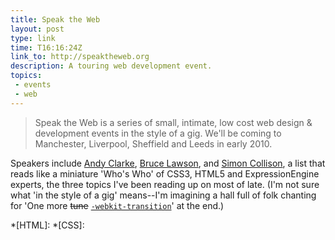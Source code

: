 ```yaml
---
title: Speak the Web
layout: post
type: link
time: T16:16:24Z
link_to: http://speaktheweb.org
description: A touring web development event.
topics:
 - events
 - web
---
```


> Speak the Web is a series of small, intimate, low cost web design & development events in the style of a gig. We'll be coming to Manchester, Liverpool, Sheffield and Leeds in early 2010.

Speakers include [Andy Clarke](http://forabeautifulweb.com), [Bruce Lawson](http://www.brucelawson.co.uk/), and [Simon Collison](http://colly.com/), a list that reads like a miniature 'Who's Who' of CSS3, HTML5 and ExpressionEngine experts, the three topics I've been reading up on most of late. (I'm not sure what 'in the style of a gig' means--I'm imagining a hall full of folk chanting for 'One more <del>tune</del> <ins><code>-webkit-transition</code></ins>' at the end.)

*[HTML]:
*[CSS]: